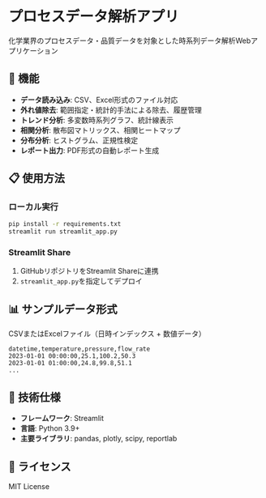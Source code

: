 # プロセスデータ解析アプリ

化学業界のプロセスデータ・品質データを対象とした時系列データ解析Webアプリケーション

## 🚀 機能

- **データ読み込み**: CSV、Excel形式のファイル対応
- **外れ値除去**: 範囲指定・統計的手法による除去、履歴管理
- **トレンド分析**: 多変数時系列グラフ、統計線表示
- **相関分析**: 散布図マトリックス、相関ヒートマップ
- **分布分析**: ヒストグラム、正規性検定
- **レポート出力**: PDF形式の自動レポート生成

## 📋 使用方法

### ローカル実行
```bash
pip install -r requirements.txt
streamlit run streamlit_app.py
```

### Streamlit Share
1. GitHubリポジトリをStreamlit Shareに連携
2. `streamlit_app.py`を指定してデプロイ

## 📊 サンプルデータ形式

CSVまたはExcelファイル（日時インデックス + 数値データ）
```
datetime,temperature,pressure,flow_rate
2023-01-01 00:00:00,25.1,100.2,50.3
2023-01-01 01:00:00,24.8,99.8,51.1
...
```

## 🔧 技術仕様

- **フレームワーク**: Streamlit
- **言語**: Python 3.9+
- **主要ライブラリ**: pandas, plotly, scipy, reportlab

## 📄 ライセンス

MIT License